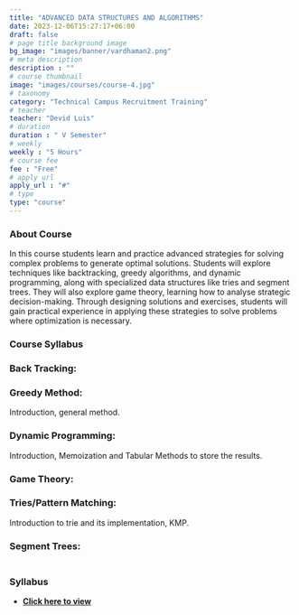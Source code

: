 ```yaml
---
title: "ADVANCED DATA STRUCTURES AND ALGORITHMS"
date: 2023-12-06T15:27:17+06:00
draft: false
# page title background image
bg_image: "images/banner/vardhaman2.png"
# meta description
description : ""
# course thumbnail
image: "images/courses/course-4.jpg"
# taxonomy
category: "Technical Campus Recruitment Training"
# teacher
teacher: "Devid Luis"
# duration
duration : " V Semester"
# weekly
weekly : "5 Hours"
# course fee
fee : "Free"
# apply url
apply_url : "#"
# type
type: "course"
---
```


### About Course
In this course students learn and practice advanced strategies for solving complex problems to
generate optimal solutions. Students will explore techniques like backtracking, greedy algorithms,
and dynamic programming, along with specialized data structures like tries and segment trees. They
will also explore game theory, learning how to analyse strategic decision-making. Through designing
solutions and exercises, students will gain practical experience in applying these strategies to solve
problems where optimization is necessary.
### Course Syllabus

### Back Tracking:

### Greedy Method:
Introduction, general method.

### Dynamic Programming:
Introduction, Memoization and Tabular Methods to store the
results.

### Game Theory:

### Tries/Pattern Matching:
Introduction to trie and its implementation, KMP.

### Segment Trees:

### <br>Syllabus
- **[Click here to view](https://drive.google.com/file/d/1-nlfZyoJ4dMitxbPGcgkxyJt6aaEh6ps/view?usp=sharing)**



